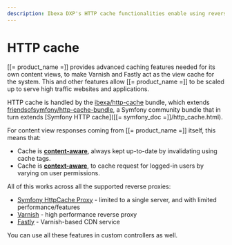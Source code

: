 ```yaml
---
description: Ibexa DXP's HTTP cache functionalities enable using reverse proxies - Symfony HttpCache Proxy, Varnish or Fastly.
---
```


# HTTP cache

[[= product_name =]] provides advanced caching features needed for its own content views,
to make Varnish and Fastly act as the view cache for the system.
This and other features allow [[= product_name =]] to be scaled up to serve high traffic websites and applications.

HTTP cache is handled by the [ibexa/http-cache](https://github.com/ibexa/http-cache) bundle,
which extends [friendsofsymfony/http-cache-bundle](https://foshttpcachebundle.readthedocs.io/en/latest/),
a Symfony community bundle that in turn extends [Symfony HTTP cache]([[= symfony_doc =]]/http_cache.html).

For content view responses coming from [[= product_name =]] itself, this means that:

- Cache is **[content-aware](content_aware_cache.md)**, always kept up-to-date by invalidating using cache tags.
- Cache is **[context-aware](context_aware_cache.md)**, to cache request for logged-in users by varying on user permissions.

All of this works across all the supported reverse proxies:

- [Symfony HttpCache Proxy](reverse_proxy.md) - limited to a single server, and with limited performance/features
- [Varnish](https://varnish-cache.org/) - high performance reverse proxy
- [Fastly](https://www.fastly.com/) - Varnish-based CDN service

You can use all these features in custom controllers as well.
